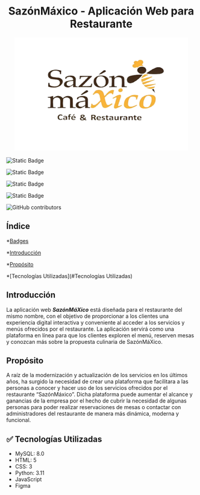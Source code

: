 <h1 align="center">SazónMáxico - Aplicación Web para Restaurante</h1>

<p align="center"><img width="460" height="300" src="/img/logo.svg" alt="SazónMáXico Logo"></p>

![Static Badge](https://img.shields.io/badge/licence-utxj-green?style=for-the-badge&link=http%3A%2F%2Fwww.utxicotepec.edu.mx)

![Static Badge](https://img.shields.io/badge/release%20date-agosto%202023-blue?style=for-the-badge)

![Static Badge](https://img.shields.io/badge/status-en%20desarrollo-brown?style=for-the-badge)

![Static Badge](https://img.shields.io/badge/stable%20version-%20-orange?style=for-the-badge)

![GitHub contributors](https://img.shields.io/github/contributors/Yayo22124/SazonMaXico?style=for-the-badge&logo=github&color=ffffff)

## Índice

*[Badges](#Badges)

*[Introducción](#Introducción)

*[Propósito](#Propósito)

*[Tecnologías Utilizadas](#Tecnologías Utilizadas)

## Introducción

La aplicación web ***SazónMáXico*** está diseñada para el restaurante del mismo nombre, con el objetivo de proporcionar a los clientes una experiencia digital interactiva y conveniente al acceder a los servicios y menús ofrecidos por el restaurante. La aplicación servirá como una plataforma en línea para que los clientes exploren el menú, reserven mesas y conozcan más sobre la propuesta culinaria de SazónMáXico.

##  Propósito

A raíz de la modernización y actualización de los servicios en los últimos años, ha surgido la necesidad de crear una plataforma que facilitara a las personas a conocer y hacer uso de los servicios ofrecidos por el restaurante “SazónMáxico”. Dicha plataforma puede aumentar el alcance y ganancias de la empresa por el hecho de cubrir la necesidad de algunas personas para poder realizar reservaciones de mesas o contactar con administradores del restaurante de manera más dinámica, moderna y funcional.

## :white_check_mark:  Tecnologías Utilizadas

- MySQL: 8.0
- HTML: 5
- CSS: 3
- Python: 3.11
- JavaScript 
- Figma
